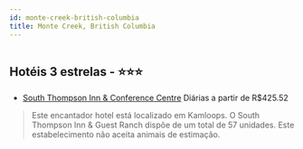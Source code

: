 ```yaml
---
id: monte-creek-british-columbia
title: Monte Creek, British Columbia
---
```


<center><img src="http://photos.hotelbeds.com/giata/34/344979/344979a_hb_a_010.jpg" alt="" /></center>


## Hotéis 3 estrelas - ⭐️⭐️⭐️

-    [South Thompson Inn & Conference Centre](https://www.hurb.com/hoteis/monte-creek/south-thompson-inn-conference-centre-JNP-JP094083?cmp=18055) Diárias a partir de R$425.52
   > Este encantador hotel está localizado em Kamloops. O South Thompson Inn &amp; Guest Ranch dispõe de um total de 57 unidades. Este estabelecimento não aceita animais de estimação. 
